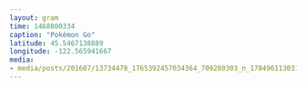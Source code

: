 ```yaml
---
layout: gram
time: 1468800334
caption: "Pokémon Go"
latitude: 45.5467138889
longitude: -122.565941667
media:
- media/posts/201607/13734478_1765392457034364_709280303_n_17849611303109982.jpg
---
```

